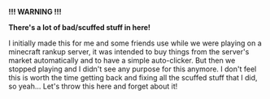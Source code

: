 **!!! WARNING !!!**

**There's a lot of bad/scuffed stuff in here!**

I initially made this for me and some friends use while we were playing on a minecraft rankup server, it was intended to buy things from the server's market automatically and to have a simple auto-clicker. But then we stopped playing and I didn't see any purpose for this anymore.
I don't feel this is worth the time getting back and fixing all the scuffed stuff that I did, so yeah... Let's throw this here and forget about it!

